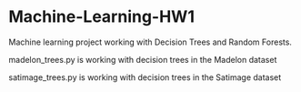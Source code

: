 # Machine-Learning-HW1
Machine learning project working with Decision Trees and Random Forests.


madelon_trees.py is working with decision trees in the Madelon dataset

satimage_trees.py is working with decision trees in the Satimage dataset
